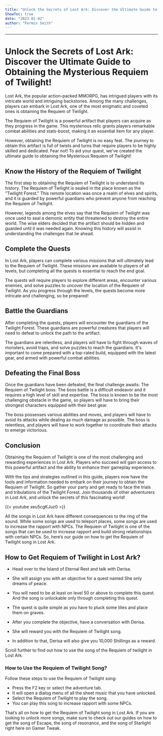 ```yaml
---
title: "Unlock the Secrets of Lost Ark: Discover the Ultimate Guide to Obtaining the Mysterious Requiem of Twilight!"
ShowToc: true 
date: "2023-01-02"
author: "Fermin Smith"
---
```

*****
# Unlock the Secrets of Lost Ark: Discover the Ultimate Guide to Obtaining the Mysterious Requiem of Twilight!

Lost Ark, the popular action-packed MMORPG, has intrigued players with its intricate world and intriguing backstories. Among the many challenges, players can embark in Lost Ark, one of the most enigmatic and coveted ones is obtaining the Requiem of Twilight.

The Requiem of Twilight is a powerful artifact that players can acquire as they progress in the game. This mysterious relic grants players remarkable combat abilities and stats-boost, making it an essential item for any player.

However, obtaining the Requiem of Twilight is no easy feat. The journey to obtain this artifact is full of twists and turns that require players to be highly skilled and dedicated. Fear not! To aid your quest, we've created the ultimate guide to obtaining the Mysterious Requiem of Twilight!

## Know the History of the Requiem of Twilight

The first step to obtaining the Requiem of Twilight is to understand its history. The Requiem of Twilight is sealed in the place known as the "Twilight Forest." This remote location was once a realm of elves and spirits, and it is guarded by powerful guardians who prevent anyone from reaching the Requiem of Twilight.

However, legends among the elves say that the Requiem of Twilight was once used to seal a demonic entity that threatened to destroy the entire world. The wise elders decided that the artifact should be hidden and guarded until it was needed again. Knowing this history will assist in understanding the challenges that lie ahead.

## Complete the Quests

In Lost Ark, players can complete various missions that will ultimately lead to the Requiem of Twilight. These missions are available to players of all levels, but completing all the quests is essential to reach the end goal.

The quests will require players to explore different areas, encounter various enemies, and solve puzzles to uncover the location of the Requiem of Twilight. As you progress through the levels, the quests become more intricate and challenging, so be prepared!

## Battle the Guardians

After completing the quests, players will encounter the guardians of the Twilight Forest. These guardians are powerful creatures that players will need to defeat to unlock the path to the artifact.

The guardians are relentless, and players will have to fight through waves of monsters, avoid traps, and solve puzzles to reach the guardians. It's important to come prepared with a top-rated build, equipped with the latest gear, and armed with powerful combat abilities.

## Defeating the Final Boss

Once the guardians have been defeated, the final challenge awaits: The Requiem of Twilight boss. The boss battle is a difficult endeavor and it requires a high level of skill and expertise. The boss is known to be the most challenging obstacle in the game, so players will have to bring their strongest characters equipped with their best gear.

The boss possesses various abilities and moves, and players will have to avoid its attacks while dealing as much damage as possible. The boss is relentless, and players will have to work together to coordinate their attacks to emerge victorious.

## Conclusion

Obtaining the Requiem of Twilight is one of the most challenging and rewarding experiences in Lost Ark. Players who succeed will gain access to this powerful artifact and the ability to enhance their gameplay experience.

With the tips and strategies outlined in this guide, players now have the tools and information needed to embark on their journey to obtain the Requiem of Twilight. So gather your party and get ready to face the trials and tribulations of the Twilight Forest. Join thousands of other adventurers in Lost Ark, and unlock the secrets of this fascinating world!

{{< youtube xeu5cgKJuz0 >}} 



All the songs in Lost Ark have different consequences to the ring of the sound. While some songs are used to teleport places, some songs are used to increase the rapport with NPCs. The Requiem of Twilight is one of the songs that can be used to increase rapport and build strong relationships with certain NPCs. So, here’s our guide on how to get the Requiem of Twilight song in Lost Ark.
 
## How to Get Requiem of Twilight in Lost Ark?
 
- Head over to the Island of Eternal Rest and talk with Derisa.
 - She will assign you with an objective for a quest named She only dreams of peace.
 - You will need to be at least on level 50 or above to complete this quest. And the song is unlockable only through completing this quest.
 - The quest is quite simple as you have to pluck some lilies and place them on graves.
 - After you complete the objective, have a conversation with Derisa.
 - She will reward you with the Requiem of Twilight song.

 
- In addition to that, Derisa will also give you 10,000 Shillings as a reward.

 
Scroll further to find out how to use the song of the Requiem of twilight in Lost Ark.
 
### How to Use the Requiem of Twilight Song?
 
Follow these steps to use the Requiem of Twilight song:
 
- Press the F2 key or select the adventure tab.
 - It will open a dialog menu of all the sheet music that you have unlocked.
 - Select the Requiem of Twilight to play the song.
 - You can play this song to increase rapport with some NPCs.

 
That’s all on how to get the Requiem of Twilight song in Lost Ark. If you are looking to unlock more songs, make sure to check out our guides on how to get the song of Escape, the song of resonance, and the song of Starlight right here on Gamer Tweak.



